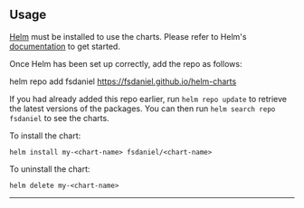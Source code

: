 ## Usage

[Helm](https://helm.sh) must be installed to use the charts.  Please refer to
Helm's [documentation](https://helm.sh/docs) to get started.

Once Helm has been set up correctly, add the repo as follows:

  helm repo add fsdaniel https://fsdaniel.github.io/helm-charts

If you had already added this repo earlier, run `helm repo update` to retrieve
the latest versions of the packages.  You can then run `helm search repo
fsdaniel` to see the charts.

To install the <chart-name> chart:

    helm install my-<chart-name> fsdaniel/<chart-name>

To uninstall the chart:

    helm delete my-<chart-name>

---
